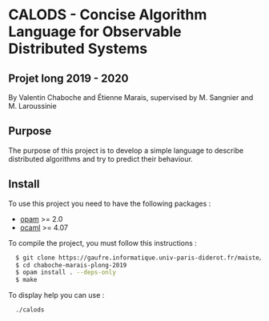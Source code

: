 # CALODS - Concise Algorithm Language for Observable Distributed Systems
## Projet long 2019 - 2020

By Valentin Chaboche and Étienne Marais, supervised by M. Sangnier and M. Laroussinie

## Purpose
The purpose of this project is to develop a simple language to describe
distributed algorithms and try to predict their behaviour.

## Install

To use this project you need to have the following packages :
  * [opam](http://opam.ocaml.org/doc/Install.html) >= 2.0
  * [ocaml](https://ocaml.org/docs/install.html) >= 4.07

To compile the project, you must follow this instructions :
```sh
  $ git clone https://gaufre.informatique.univ-paris-diderot.fr/maiste/chaboche-marais-plong-1920.git
  $ cd chaboche-marais-plong-2019
  $ opam install . --deps-only
  $ make
```

To display help you can use :
```sh
  ./calods
```

